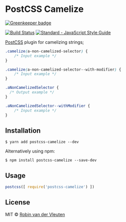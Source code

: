 # PostCSS Camelize

[![Greenkeeper badge](https://badges.greenkeeper.io/robinvdvleuten/postcss-camelize.svg)](https://greenkeeper.io/)

[![Build Status](https://travis-ci.org/robinvdvleuten/postcss-camelize.svg?branch=master)](https://travis-ci.org/robinvdvleuten/postcss-camelize)
[![Standard - JavaScript Style Guide](https://img.shields.io/badge/code%20style-standard-brightgreen.svg)](http://standardjs.com/)

[PostCSS](https://github.com/postcss/postcss) plugin for camelizing strings;

```css
.camelize(a-non-camelized-selector) {
    /* Input example */
}

.camelize(a-non-camelized-selector--with-modifier) {
    /* Input example */
}
```

```css
.aNonCamelizedSelector {
  /* Output example */
}

.aNonCamelizedSelector--withModifier {
    /* Input example */
}
```

## Installation

```
$ yarn add postcss-camelize --dev
```

Alternatively using npm:

```
$ npm install postcss-camelize --save-dev
```

## Usage

```js
postcss([ require('postcss-camelize') ])
```

## License

MIT © [Robin van der Vleuten](https://www.robinvdvleuten.nl)
